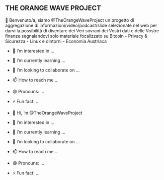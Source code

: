 ## THE ORANGE WAVE PROJECT

👋 Benvenuto/a, siamo @TheOrangeWaveProject un progetto di aggregazione di informazioni/video/podcast/slide selezionate nel web per darvi
  la possibilità di diventare dei Veri sovrani dei Vostri dati e delle Vostre finanze segnalandovi solo materiale focalizzato su
  Bitcoin - Privacy & Sicurezza - Linux e dintorni - Economia Austriaca
- 👀 I’m interested in ...
- 🌱 I’m currently learning ...
- 💞️ I’m looking to collaborate on ...
- 📫 How to reach me ...
- 😄 Pronouns: ...
- ⚡ Fun fact: ...

- 👋 Hi, ’m @TheOrangeWaveProject
- 👀 I’m interested in ...
- 🌱 I’m currently learning ...
- 💞️ I’m looking to collaborate on ...
- 📫 How to reach me ...
- 😄 Pronouns: ...
- ⚡ Fun fact: ...


<!---
TheOrangeWaveProject/TheOrangeWaveProject is a ✨ special ✨ repository because its `README.md` (this file) appears on your GitHub profile.
You can click the Preview link to take a look at your changes.
--->
